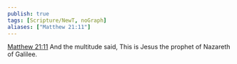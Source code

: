 ```yaml
---
publish: true
tags: [Scripture/NewT, noGraph]
aliases: ["Matthew 21:11"]
---
```

[Matthew 21:11](https://churchofjesuschrist.org/study/scriptures/nt/matt/21?lang=eng&id=p11#p11) And the multitude said, This is Jesus the prophet of Nazareth of Galilee.
